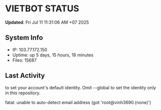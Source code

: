 # VIETBOT STATUS
**Updated**: Fri Jul 11 11:31:06 AM +07 2025

## System Info
- IP: 103.77.172.150
- Uptime: up 5 days, 15 hours, 18 minutes
- Files: 15687

## Last Activity

to set your account's default identity.
Omit --global to set the identity only in this repository.

fatal: unable to auto-detect email address (got 'root@vinh3690.(none)')
